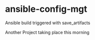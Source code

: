 # ansible-config-mgt

Ansible build triggered with save_artifacts

Another Project taking place this morning
